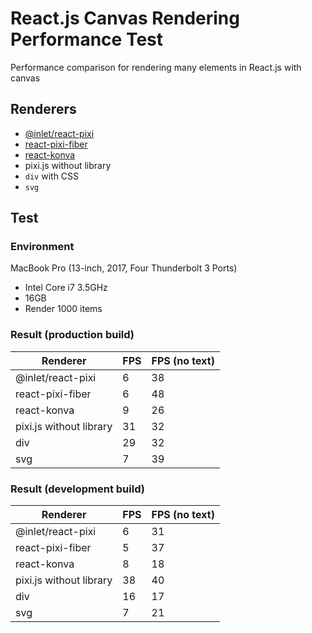 # React.js Canvas Rendering Performance Test

Performance comparison for rendering many elements in React.js with canvas

## Renderers

- [@inlet/react-pixi](https://github.com/inlet/react-pixi)
- [react-pixi-fiber](https://github.com/michalochman/react-pixi-fiber)
- [react-konva](https://github.com/konvajs/react-konva)
- pixi.js without library
- `div` with CSS
- `svg`

## Test

### Environment

MacBook Pro (13-inch, 2017, Four Thunderbolt 3 Ports)

- Intel Core i7 3.5GHz
- 16GB
- Render 1000 items

### Result (production build)

| Renderer                | FPS | FPS (no text) |
| ----------------------- | --- | ------------- |
| @inlet/react-pixi       | 6   | 38            |
| react-pixi-fiber        | 6   | 48            |
| react-konva             | 9   | 26            |
| pixi.js without library | 31  | 32            |
| div                     | 29  | 32            |
| svg                     | 7   | 39            |

### Result (development build)

| Renderer                | FPS | FPS (no text) |
| ----------------------- | --- | ------------- |
| @inlet/react-pixi       | 6   | 31            |
| react-pixi-fiber        | 5   | 37            |
| react-konva             | 8   | 18            |
| pixi.js without library | 38  | 40            |
| div                     | 16  | 17            |
| svg                     | 7   | 21            |
